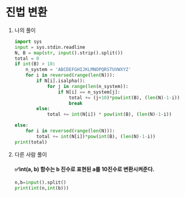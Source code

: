 # 진법 변환

1. 나의 풀이

   ```python
   import sys
   input = sys.stdin.readline
   N, B = map(str, input().strip().split())
   total = 0
   if int(B) > 10:
       n_system = 'ABCDEFGHIJKLMNOPQRSTUVWXYZ'
       for i in reversed(range(len(N))):
           if N[i].isalpha():
               for j in range(len(n_system)):
                   if N[i] == n_system[j]:
                       total += (j+10)*pow(int(B), (len(N)-1-i))
                       break
           else:
               total += int(N[i]) * pow(int(B), (len(N)-1-i))
   
   else:
       for i in reversed(range(len(N))):
           total += int(N[i])*pow(int(B), (len(N)-1-i))
   print(total)
   ```

   

2. 다른 사람 풀이

   #### ✅int(a, b) 함수는 b 진수로 표현된 a를 10진수로 변환시켜준다.

   ```python
   n,b=input().split()
   print(int(n,int(b)))
   ```

   #### 